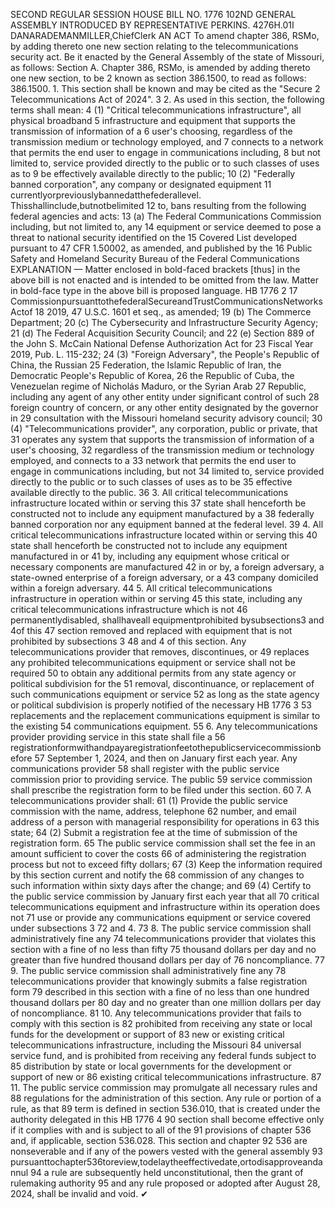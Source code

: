 SECOND REGULAR SESSION
HOUSE BILL NO. 1776
102ND GENERAL ASSEMBLY
INTRODUCED BY REPRESENTATIVE PERKINS.
4276H.01I DANARADEMANMILLER,ChiefClerk
AN ACT
To amend chapter 386, RSMo, by adding thereto one new section relating to the
telecommunications security act.
Be it enacted by the General Assembly of the state of Missouri, as follows:
Section A. Chapter 386, RSMo, is amended by adding thereto one new section, to be
2 known as section 386.1500, to read as follows:
386.1500. 1. This section shall be known and may be cited as the "Secure
2 Telecommunications Act of 2024".
3 2. As used in this section, the following terms shall mean:
4 (1) "Critical telecommunications infrastructure", all physical broadband
5 infrastructure and equipment that supports the transmission of information of a
6 user's choosing, regardless of the transmission medium or technology employed, and
7 connects to a network that permits the end user to engage in communications including,
8 but not limited to, service provided directly to the public or to such classes of uses as to
9 be effectively available directly to the public;
10 (2) "Federally banned corporation", any company or designated equipment
11 currentlyorpreviouslybannedatthefederallevel. Thisshallinclude,butnotbelimited
12 to, bans resulting from the following federal agencies and acts:
13 (a) The Federal Communications Commission including, but not limited to, any
14 equipment or service deemed to pose a threat to national security identified on the
15 Covered List developed pursuant to 47 CFR 1.50002, as amended, and published by the
16 Public Safety and Homeland Security Bureau of the Federal Communications
EXPLANATION — Matter enclosed in bold-faced brackets [thus] in the above bill is not enacted and is
intended to be omitted from the law. Matter in bold-face type in the above bill is proposed language.
HB 1776 2
17 CommissionpursuanttothefederalSecureandTrustCommunicationsNetworksActof
18 2019, 47 U.S.C. 1601 et seq., as amended;
19 (b) The Commerce Department;
20 (c) The Cybersecurity and Infrastructure Security Agency;
21 (d) The Federal Acquisition Security Council; and
22 (e) Section 889 of the John S. McCain National Defense Authorization Act for
23 Fiscal Year 2019, Pub. L. 115-232;
24 (3) "Foreign Adversary", the People's Republic of China, the Russian
25 Federation, the Islamic Republic of Iran, the Democratic People's Republic of Korea,
26 the Republic of Cuba, the Venezuelan regime of Nicholás Maduro, or the Syrian Arab
27 Republic, including any agent of any other entity under significant control of such
28 foreign country of concern, or any other entity designated by the governor in
29 consultation with the Missouri homeland security advisory council;
30 (4) "Telecommunications provider", any corporation, public or private, that
31 operates any system that supports the transmission of information of a user's choosing,
32 regardless of the transmission medium or technology employed, and connects to a
33 network that permits the end user to engage in communications including, but not
34 limited to, service provided directly to the public or to such classes of uses as to be
35 effective available directly to the public.
36 3. All critical telecommunications infrastructure located within or serving this
37 state shall henceforth be constructed not to include any equipment manufactured by a
38 federally banned corporation nor any equipment banned at the federal level.
39 4. All critical telecommunications infrastructure located within or serving this
40 state shall henceforth be constructed not to include any equipment manufactured in or
41 by, including any equipment whose critical or necessary components are manufactured
42 in or by, a foreign adversary, a state-owned enterprise of a foreign adversary, or a
43 company domiciled within a foreign adversary.
44 5. All critical telecommunications infrastructure in operation within or serving
45 this state, including any critical telecommunications infrastructure which is not
46 permanentlydisabled, shallhaveall equipmentprohibited bysubsections3 and 4of this
47 section removed and replaced with equipment that is not prohibited by subsections 3
48 and 4 of this section. Any telecommunications provider that removes, discontinues, or
49 replaces any prohibited telecommunications equipment or service shall not be required
50 to obtain any additional permits from any state agency or political subdivision for the
51 removal, discontinuance, or replacement of such communications equipment or service
52 as long as the state agency or political subdivision is properly notified of the necessary
HB 1776 3
53 replacements and the replacement communications equipment is similar to the existing
54 communications equipment.
55 6. Any telecommunications provider providing service in this state shall file a
56 registrationformwithandpayaregistrationfeetothepublicservicecommissionbefore
57 September 1, 2024, and then on January first each year. Any communications provider
58 shall register with the public service commission prior to providing service. The public
59 service commission shall prescribe the registration form to be filed under this section.
60 7. A telecommunications provider shall:
61 (1) Provide the public service commission with the name, address, telephone
62 number, and email address of a person with managerial responsibility for operations in
63 this state;
64 (2) Submit a registration fee at the time of submission of the registration form.
65 The public service commission shall set the fee in an amount sufficient to cover the costs
66 of administering the registration process but not to exceed fifty dollars;
67 (3) Keep the information required by this section current and notify the
68 commission of any changes to such information within sixty days after the change; and
69 (4) Certify to the public service commission by January first each year that all
70 critical telecommunications equipment and infrastructure within its operation does not
71 use or provide any communications equipment or service covered under subsections 3
72 and 4.
73 8. The public service commission shall administratively fine any
74 telecommunications provider that violates this section with a fine of no less than fifty
75 thousand dollars per day and no greater than five hundred thousand dollars per day of
76 noncompliance.
77 9. The public service commission shall administratively fine any
78 telecommunications provider that knowingly submits a false registration form
79 described in this section with a fine of no less than one hundred thousand dollars per
80 day and no greater than one million dollars per day of noncompliance.
81 10. Any telecommunications provider that fails to comply with this section is
82 prohibited from receiving any state or local funds for the development or support of
83 new or existing critical telecommunications infrastructure, including the Missouri
84 universal service fund, and is prohibited from receiving any federal funds subject to
85 distribution by state or local governments for the development or support of new or
86 existing critical telecommunications infrastructure.
87 11. The public service commission may promulgate all necessary rules and
88 regulations for the administration of this section. Any rule or portion of a rule, as that
89 term is defined in section 536.010, that is created under the authority delegated in this
HB 1776 4
90 section shall become effective only if it complies with and is subject to all of the
91 provisions of chapter 536 and, if applicable, section 536.028. This section and chapter
92 536 are nonseverable and if any of the powers vested with the general assembly
93 pursuanttochapter536toreview,todelaytheeffectivedate,ortodisapproveandannul
94 a rule are subsequently held unconstitutional, then the grant of rulemaking authority
95 and any rule proposed or adopted after August 28, 2024, shall be invalid and void.
✔